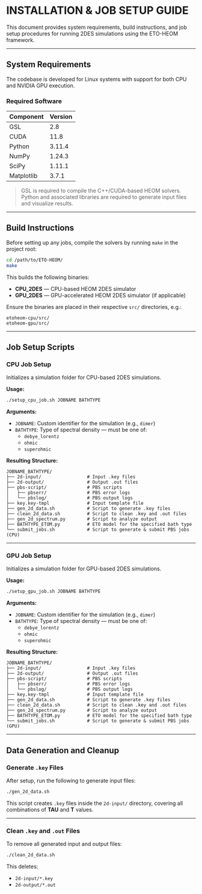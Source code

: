# INSTALLATION & JOB SETUP GUIDE

This document provides system requirements, build instructions, and job setup procedures for running 2DES simulations using the ETO-HEOM framework.

---

## System Requirements

The codebase is developed for Linux systems with support for both CPU and NVIDIA GPU execution.

### Required Software

| Component      | Version    |
|----------------|------------|
| GSL            | 2.8        |
| CUDA           | 11.8       |
| Python         | 3.11.4     |
| NumPy          | 1.24.3     |
| SciPy          | 1.11.1     |
| Matplotlib     | 3.7.1      |

> GSL is required to compile the C++/CUDA-based HEOM solvers.  
> Python and associated libraries are required to generate input files and visualize results.

---

## Build Instructions

Before setting up any jobs, compile the solvers by running `make` in the project root:

```bash
cd /path/to/ETO-HEOM/
make
```

This builds the following binaries:

- **CPU_2DES** — CPU-based HEOM 2DES simulator  
- **GPU_2DES** — GPU-accelerated HEOM 2DES simulator (if applicable)

Ensure the binaries are placed in their respective `src/` directories, e.g.:

```
etoheom-cpu/src/
etoheom-gpu/src/
```

---

## Job Setup Scripts

### CPU Job Setup

Initializes a simulation folder for CPU-based 2DES simulations.

**Usage:**
```bash
./setup_cpu_job.sh JOBNAME BATHTYPE
```

**Arguments:**
- `JOBNAME`: Custom identifier for the simulation (e.g., `dimer`)
- `BATHTYPE`: Type of spectral density — must be one of:
  - `debye_lorentz`
  - `ohmic`
  - `superohmic`

**Resulting Structure:**
```
JOBNAME_BATHTYPE/
├── 2d-input/                 # Input .key files
├── 2d-output/                # Output .out files
├── pbs-script/               # PBS scripts
│   ├── pbserr/               # PBS error logs
│   └── pbslog/               # PBS output logs
├── key.key-tmpl              # Input template file
├── gen_2d_data.sh            # Script to generate .key files
├── clean_2d_data.sh          # Script to clean .key and .out files
├── gen_2d_spectrum.py        # Script to analyze output
├── BATHTYPE_ETOM.py          # ETO model for the specified bath type
└── submit_jobs.sh            # Script to generate & submit PBS jobs (CPU)

```

---

### GPU Job Setup

Initializes a simulation folder for GPU-based 2DES simulations.

**Usage:**
```bash
./setup_gpu_job.sh JOBNAME BATHTYPE
```

**Arguments:**
- `JOBNAME`: Custom identifier for the simulation (e.g., `dimer`)
- `BATHTYPE`: Type of spectral density — must be one of:
  - `debye_lorentz`
  - `ohmic`
  - `superohmic`

**Resulting Structure:**
```
JOBNAME_BATHTYPE/
├── 2d-input/                 # Input .key files
├── 2d-output/                # Output .out files
├── pbs-script/               # PBS scripts
│   ├── pbserr/               # PBS error logs
│   └── pbslog/               # PBS output logs
├── key.key-tmpl              # Input template file
├── gen_2d_data.sh            # Script to generate .key files
├── clean_2d_data.sh          # Script to clean .key and .out files
├── gen_2d_spectrum.py        # Script to analyze output
├── BATHTYPE_ETOM.py          # ETO model for the specified bath type
└── submit_jobs.sh            # Script to generate & submit PBS jobs (GPU)
```

---

## Data Generation and Cleanup

### Generate `.key` Files

After setup, run the following to generate input files:
```bash
./gen_2d_data.sh
```

This script creates `.key` files inside the `2d-input/` directory, covering all combinations of **TAU** and **T** values.

---

### Clean `.key` and `.out` Files

To remove all generated input and output files:
```bash
./clean_2d_data.sh
```

This deletes:

- `2d-input/*.key`
- `2d-output/*.out`
